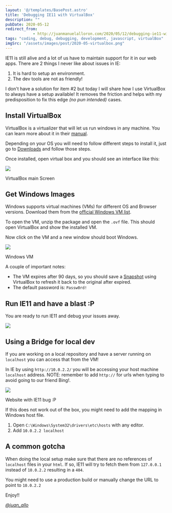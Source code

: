 ```yaml
---
layout: '@/templates/BasePost.astro'
title: 'Debugging IE11 with VirtualBox'
description: ""
pubDate: 2020-05-12
redirect_from: 
            - http://juanmanuelalloron.com/2020/05/12/debugging-ie11-with-virtualbox/
tags: "coding, debug, debugging, development, javascript, virtualBox"
imgSrc: "/assets/images/post/2020-05-virtualbox.png"
---
```

IE11 is still alive and a lot of us have to maintain support for it in our web apps. There are 2 things I never like about issues in IE:

1. It is hard to setup an environment.
2. The dev tools are not as friendly!

I don't have a solution for item #2 but today I will share how I use VirtualBox to always have a setup available! It removes the friction and helps with my predisposition to fix this edge _(no pun intended)_ cases.

## Install VirtualBox

VirtualBox is a virtualizer that will let us run windows in any machine. You can learn more about it in their [manual](https://www.virtualbox.org/manual/ch01.html).

Depending on your OS you will need to follow different steps to install it, just go to [Downloads](https://www.virtualbox.org/wiki/Downloads) and follow those steps.

Once installed, open virtual box and you should see an interface like this:

![](/assets/images/post/2020-05-virtualbox.png)

VirtualBox main Screen

## Get Windows Images

Windows supports virtual machines (VMs) for different OS and Browser versions. Download them from the [official Windows VM list](https://developer.microsoft.com/en-us/microsoft-edge/tools/vms/).

To open the VM, unzip the package and open the `.ovf` file. This should open VirtualBox and show the installed VM.

Now click on the VM and a new window should boot Windows.

![](/assets/images/post/2020-05-win-vm.png)

Windows VM

A couple of important notes:

- The VM expires after 90 days, so you should save a [Snapshot](https://www.howtogeek.com/150258/how-to-save-time-by-using-snapshots-in-virtualbox/) using VirtualBox to refresh it back to the original after expired.
- The default password is: `Passw0rd!`

## Run IE11 and have a blast :P

You are ready to run IE11 and debug your issues away.

![](/assets/images/post/2020-05-ie11.png)

## Using a Bridge for local dev

If you are working on a local repository and have a server running on `localhost` you can access that from the VM!

In IE by using `http://10.0.2.2/` you will be accessing your host machine `localhost` address. NOTE: remember to add `http://` for urls when typing to avoid going to our friend Bing!.

![](/assets/images/post/2020-05-buggy-app.png)

Website with IE11 bug :P

If this does not work out of the box, you might need to add the mapping in Windows host file.

1. Open `C:\Windows\System32\drivers\etc\hosts` with any editor.
2. Add `10.0.2.2 localhost`

## A common gotcha

When doing the local setup make sure that there are no references of `localhost` files in your `html`. If so, IE11 will try to fetch them from `127.0.0.1` instead of `10.0.2.2` resulting in a `404`.

You might need to use a production build or manually change the URL to point to `10.0.2.2`

Enjoy!!

_[@juan_allo](https://twitter.com/juan_allo)_
